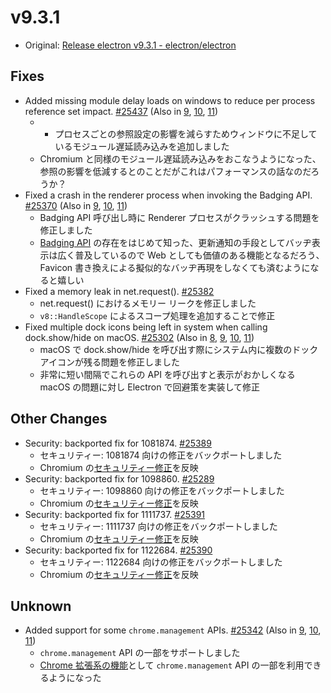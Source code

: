 # v9.3.1

- Original: [Release electron v9.3.1 - electron/electron](https://github.com/electron/electron/releases/tag/v9.3.1)

## Fixes

- Added missing module delay loads on windows to reduce per process reference set impact. [#25437](https://github.com/electron/electron/pull/25437) (Also in [9](https://github.com/electron/electron/pull/25437), [10](https://github.com/electron/electron/pull/25435), [11](https://github.com/electron/electron/pull/25436))
  - - プロセスごとの参照設定の影響を減らすためウィンドウに不足しているモジュール遅延読み込みを追加しました
  - Chromium と同様のモジュール遅延読み込みをおこなうようになった、参照の影響を低減するとのことだがこれはパフォーマンスの話なのだろうか？
- Fixed a crash in the renderer process when invoking the Badging API. [#25370](https://github.com/electron/electron/pull/25370) (Also in [9](https://github.com/electron/electron/pull/25371), [10](https://github.com/electron/electron/pull/25369), [11](https://github.com/electron/electron/pull/25370))
  - Badging API 呼び出し時に Renderer プロセスがクラッシュする問題を修正しました
  - [Badging API](https://w3c.github.io/badging/) の存在をはじめて知った、更新通知の手段としてバッヂ表示は広く普及しているので Web としても価値のある機能となるだろう、Favicon 書き換えによる擬似的なバッヂ再現をしなくても済むようになると嬉しい
- Fixed a memory leak in net.request(). [#25382](https://github.com/electron/electron/pull/25382)
  - net.request() におけるメモリー リークを修正しました
  - `v8::HandleScope` によるスコープ処理を追加することで修正
- Fixed multiple dock icons being left in system when calling dock.show/hide on macOS. [#25302](https://github.com/electron/electron/pull/25302) (Also in [8](https://github.com/electron/electron/pull/25302), [9](https://github.com/electron/electron/pull/25301), [10](https://github.com/electron/electron/pull/25299), [11](https://github.com/electron/electron/pull/25300))
  - macOS で dock.show/hide を呼び出す際にシステム内に複数のドック アイコンが残る問題を修正しました
  - 非常に短い間隔でこれらの API を呼び出すと表示がおかしくなる macOS の問題に対し Electron で回避策を実装して修正

## Other Changes

- Security: backported fix for 1081874. [#25389](https://github.com/electron/electron/pull/25389)
  - セキュリティー: 1081874 向けの修正をバックポートしました
  - Chromium の[セキュリティー修正](https://chromium.googlesource.com/chromium/src/+/5e61913985df0cc621bf72f7fa75e76759ffde15)を反映
- Security: backported fix for 1098860. [#25289](https://github.com/electron/electron/pull/25289)
  - セキュリティー: 1098860 向けの修正をバックポートしました
  - Chromium の[セキュリティー修正](https://chromium.googlesource.com/chromium/src/+/f8d7d428b1549ff1f87e3d34c5ca0b53d6ce4e84)を反映
- Security: backported fix for 1111737. [#25391](https://github.com/electron/electron/pull/25391)
  - セキュリティー: 1111737 向けの修正をバックポートしました
  - Chromium の[セキュリティー修正](https://chromium.googlesource.com/chromium/src/+/1283160e334f78c5eed4668d95e04f2ed2e2a4a3)を反映
- Security: backported fix for 1122684. [#25390](https://github.com/electron/electron/pull/25390)
  - セキュリティー: 1122684 向けの修正をバックポートしました
  - Chromium の[セキュリティー修正](https://chromium.googlesource.com/chromium/src/+/c1a7439efcc7626c34d3e38503c974e4c215c489)を反映

## Unknown

- Added support for some `chrome.management` APIs. [#25342](https://github.com/electron/electron/pull/25342) (Also in [9](https://github.com/electron/electron/pull/25344), [10](https://github.com/electron/electron/pull/25345), [11](https://github.com/electron/electron/pull/25342))
  - `chrome.management` API の一部をサポートしました
  - [Chrome 拡張系の機能](https://github.com/electron/electron/blob/master/docs/api/extensions.md)として `chrome.management` API の一部を利用できるようになった
